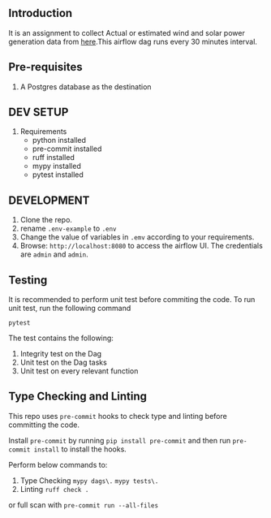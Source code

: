 ## Introduction
It is an assignment to collect Actual or estimated wind and solar power generation data from  [here](https://bmrs.elexon.co.uk/actual-or-estimated-wind-and-solar-power-generation).This airflow dag runs every 30 minutes interval.

## Pre-requisites
1. A Postgres database as the destination

## DEV SETUP
1. Requirements
    - python installed
    - pre-commit installed
    - ruff installed
    - mypy installed
    - pytest installed

## DEVELOPMENT
1. Clone the repo.
2. rename `.env-example` to `.env`
2. Change the value of variables in `.emv` according to your requirements.
3. Browse: `http://localhost:8080` to access the airflow UI. The credentials are `admin` and `admin`.

## Testing
It is recommended to perform unit test before commiting the code. To run unit test, run the following command

`pytest`

The test contains the following:
1. Integrity test on the Dag
2. Unit test on the Dag tasks
3. Unit test on every relevant function


## Type Checking and Linting
This repo uses `pre-commit` hooks to check type and linting before committing the code.

Install `pre-commit` by running `pip install pre-commit` and then run `pre-commit install` to install the hooks.

Perform below commands to:
1. Type Checking
`mypy dags\.`
`mypy tests\.`
2. Linting
`ruff check .`

or full scan with `pre-commit run --all-files`
